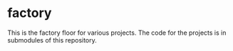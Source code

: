 # factory
This is the factory floor for various projects. The code for the projects is in submodules of this repository.
